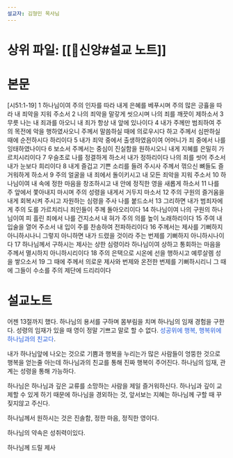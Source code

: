 ```yaml
---
설교자: 김형민 목사님
---
```

# 상위 파일: [[🧭신앙#설교 노트]]

# 본문
[시51:1-19]
1 하나님이여 주의 인자를 따라 내게 은혜를 베푸시며 주의 많은 긍휼을 따라 내 죄악을 지워 주소서
2 나의 죄악을 말갛게 씻으시며 나의 죄를 깨끗이 제하소서
3 무릇 나는 내 죄과를 아오니 내 죄가 항상 내 앞에 있나이다
4 내가 주께만 범죄하여 주의 목전에 악을 행하였사오니 주께서 말씀하실 때에 의로우시다 하고 주께서 심판하실 때에 순전하시다 하리이다
5 내가 죄악 중에서 출생하였음이여 어머니가 죄 중에서 나를 잉태하였나이다
6 보소서 주께서는 중심이 진실함을 원하시오니 내게 지혜를 은밀히 가르치시리이다
7 우슬초로 나를 정결하게 하소서 내가 정하리이다 나의 죄를 씻어 주소서 내가 눈보다 희리이다
8 내게 즐겁고 기쁜 소리를 들려 주시사 주께서 꺾으신 뼈들도 즐거워하게 하소서
9 주의 얼굴을 내 죄에서 돌이키시고 내 모든 죄악을 지워 주소서
10 하나님이여 내 속에 정한 마음을 창조하시고 내 안에 정직한 영을 새롭게 하소서
11 나를 주 앞에서 쫓아내지 마시며 주의 성령을 내게서 거두지 마소서
12 주의 구원의 즐거움을 내게 회복시켜 주시고 자원하는 심령을 주사 나를 붙드소서
13 그리하면 내가 범죄자에게 주의 도를 가르치리니 죄인들이 주께 돌아오리이다
14 하나님이여 나의 구원의 하나님이여 피 흘린 죄에서 나를 건지소서 내 혀가 주의 의를 높이 노래하리이다
15 주여 내 입술을 열어 주소서 내 입이 주를 찬송하여 전파하리이다
16 주께서는 제사를 기뻐하지 아니하시나니 그렇지 아니하면 내가 드렸을 것이라 주는 번제를 기뻐하지 아니하시나이다
17 하나님께서 구하시는 제사는 상한 심령이라 하나님이여 상하고 통회하는 마음을 주께서 멸시하지 아니하시리이다
18 주의 은택으로 시온에 선을 행하시고 예루살렘 성을 쌓으소서
19 그 때에 주께서 의로운 제사와 번제와 온전한 번제를 기뻐하시리니 그 때에 그들이 수소를 주의 제단에 드리리이다

# 설교노트
어젠 13절까지 했다.
하나님의 용서를 구하며 몸부림을 치며 하나님의 임재 경험을 구한다.
성령의 임재가 있을 때 영이 정말 기쁘고 말로 할 수 없다.
<font color="#245bdb">성공위에 행복, 행복위에 하나님과의 친교다</font>.

내가 하나님앞에 나오는 것으로 기쁨과 행복을 누리는가
많은 사람들이 엉뚱한 것으로 행복을 얻는줄 아는데 하나님과의 친교를 통해 진짜 행복이 주어진다.
하나님의 임재, 관계는 성령을 통해 가능하다.

하나님은 하나님과 깊은 교류를 소망하는 사람을 제일 즐거워하신다.
하나님과 깊이 교제할 수 있게 하기 때문에 하나님을 경외하는 것, 앞서보는 지혜는 하나님께 구할 때 꾸짖지않고 주신다.

하나님께서 원하시는 것은 진솔함, 정한 마음, 정직한 영이다.

하나님의 약속은 성취력이있다.

하나님께 드릴 제사